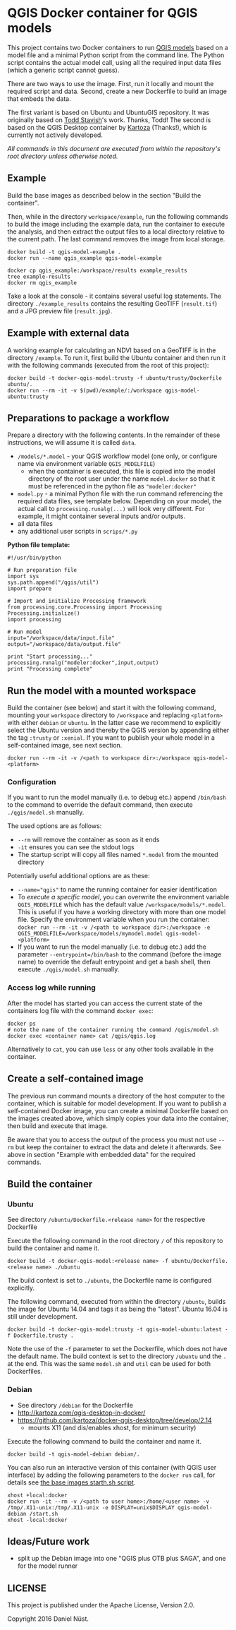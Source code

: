# QGIS Docker container for QGIS models

This project contains two Docker containers to run [QGIS models](http://docs.qgis.org/2.0/en/docs/user_manual/processing/modeler.html) based on a model file and a minimal Python script from the command line. The Python script contains the actual model call, using all the required input data files (which a generic script cannot guess).

There are two ways to use the image. First, run it locally and mount the required script and data. Second, create a new Dockerfile to build an image that embeds the data.

The first variant is based on Ubuntu and UbuntuGIS repository. It was originally based on [Todd Stavish](https://github.com/toddstavish/Dockerfiles/tree/master/QGIS)'s work. Thanks, Todd!
The second is based on the QGIS Desktop container by [Kartoza](https://github.com/kartoza/docker-qgis-desktop) (Thanks!), which is currently not actively developed.

_All commands in this document are executed from within the repository's root directory unless otherwise noted._


## Example

Build the base images as described below in the section "Build the container".

Then, while in the directory `workspace/example`, run the following commands to build the image including the example data, run the container to execute the analysis, and then extract the output files to a local directory relative to the current path. The last command removes the image from local storage.

```
docker build -t qgis-model-example .
docker run --name qgis_example qgis-model-example

docker cp qgis_example:/workspace/results example_results
tree example-results
docker rm qgis_example
```

Take a look at the console - it contains several useful log statements. The directory `./example_results` contains the resulting GeoTIFF (`result.tif`) and a JPG preview file (`result.jpg`).


## Example with external data

A working example for calculating an NDVI based on a GeoTIFF is in the directory `/example`. To run it, first build the Ubuntu container and then run it with the following commands (executed from the root of this project):

```
docker build -t docker-qgis-model:trusty -f ubuntu/trusty/Dockerfile ubuntu/.
docker run --rm -it -v $(pwd)/example/:/workspace qgis-model-ubuntu:trusty
```


## Preparations to package a workflow

Prepare a directory with the following contents. In the remainder of these instructions, we will assume it is called `data`.

* `/models/*.model` - your QGIS workflow model (one only, or configure name via environment variable `QGIS_MODELFILE`)
  * when the container is executed, this file is copied into the model directory of the root user under the name `model.docker` so that it must be referenced in the python file as `"modeler:docker"`
* `model.py` - a minimal Python file with the run command referencing the required data files, see template below. Depending on your model, the actual call to `processing.runalg(...)` will look very different. For example, it might container several inputs and/or outputs.
* all data files
* any additional user scripts in `scrips/*.py`

**Python file template:**

```
#!/usr/bin/python

# Run preparation file
import sys
sys.path.append("/qgis/util")
import prepare

# Import and initialize Processing framework
from processing.core.Processing import Processing
Processing.initialize()
import processing

# Run model
input="/workspace/data/input.file"
output="/workspace/data/output.file"

print "Start processing..."
processing.runalg("modeler:docker",input,output)
print "Processing complete"
``` 


## Run the model with a mounted workspace

Build the container (see below) and start it with the following command, mounting your `workspace` directory to `/workspace` and replacing `<platform>` with either `debian` or `ubuntu`. In the latter case we recommend to explicitly select the Ubuntu version and thereby the QGIS version by appending either the tag `:trusty` or `:xenial`. If you want to publish your whole model in a self-contained image, see next section.

```
docker run --rm -it -v /<path to workspace dir>:/workspace qgis-model-<platform>
```

### Configuration

If you want to run the model manually (i.e. to debug etc.) append `/bin/bash` to the command to override the default command, then execute `./qgis/model.sh` manually.

The used options are as follows:
* `--rm` will remove the container as soon as it ends
* `-it` ensures you can see the stdout logs
* The startup script will copy all files named `*.model` from the mounted directory

Potentially useful additional options are as these:
* `--name="qgis"` to name the running container for easier identification
* To *execute a specific model*, you can overwrite the environment variable `QGIS_MODELFILE` which has the default value `/workspace/models/*.model`. This is useful if you have a working directory with more than one model file. Specify the environment variable when you run the container: `docker run --rm -it -v /<path to workspace dir>:/workspace -e QGIS_MODELFILE=/workspace/models/mymodel.model qgis-model-<platform>`
* If you want to run the model manually (i.e. to debug etc.) add the parameter `--entrypoint=/bin/bash` to the command (before the image name) to override the default entrypoint and get a bash shell, then execute `./qgis/model.sh` manually.

### Access log while running

After the model has started you can access the current state of the containers log file with the command `docker exec`:

```
docker ps
# note the name of the container running the command /qgis/model.sh
docker exec <container name> cat /qgis/qgis.log
```

Alternatively to `cat`, you can use `less` or any other tools available in the container.


## Create a self-contained image

The previous run command mounts a directory of the host computer to the container, which is suitable for model development. If you want to publish a self-contained Docker image, you can create a minimal Dockerfile based on the images created above, which simply copies your data into the container, then build and execute that image.

Be aware that you to access the output of the process you must not use `--rm` but keep the container to extract the data and delete it afterwards. See above in section "Example with embedded data" for the required commands.


## Build the container

### Ubuntu

See directory `/ubuntu/Dockerfile.<release name>` for the respective Dockerfile

Execute the following command in the root directory `/` of this repository to build the container and name it.

```
docker build -t docker-qgis-model:<release name> -f ubuntu/Dockerfile.<release name> ./ubuntu
```

The build context is set to `./ubuntu`, the Dockerfile name is configured explicitly.

The following command, executed from within the directory `/ubuntu`, builds the image for Ubuntu 14.04 and tags it as being the "latest".
Ubuntu 16.04 is still under development.

```
docker build -t docker-qgis-model:trusty -t qgis-model-ubuntu:latest -f Dockerfile.trusty .
```

Note the use of the `-f` parameter to set the Dockerfile, which does not have the default name. The build context is set to the directory `/ubuntu` und the `.` at the end. This was the same `model.sh` and `util` can be used for both Dockerfiles.

### Debian

* See directory `/debian` for the Dockerfile
* http://kartoza.com/qgis-desktop-in-docker/
* https://github.com/kartoza/docker-qgis-desktop/tree/develop/2.14
  * mounts X11 (and dis/enables xhost, for minimum security)

Execute the following command to build the container and name it.

```
docker build -t qgis-model-debian debian/.
```

You can also run an interactive version of this container (with QGIS user interface) by adding the following parameters to the `docker run` call, for details see [the base images starth.sh script](https://github.com/kartoza/docker-qgis-desktop/blob/develop/2.14/start.sh).

```
xhost +local:docker
docker run -it --rm -v /<path to user home>:/home/<user name> -v /tmp/.X11-unix:/tmp/.X11-unix -e DISPLAY=unix$DISPLAY qgis-model-debian /start.sh
xhost -local:docker
```
<!--
docker run -it --rm -v /home/daniel/:/home/daniel -v /tmp/.X11-unix:/tmp/.X11-unix -e DISPLAY=unix$DISPLAY qgis-model-runner /start.sh
-->


## Ideas/Future work

* split up the Debian image into one "QGIS plus OTB plus SAGA", and one for the model runner


## LICENSE

This project is published under the Apache License, Version 2.0.

Copyright 2016 Daniel Nüst.
